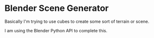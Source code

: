 # Blender Scene Generator

Basically I'm trying to use cubes to create some sort of terrain or scene. 

I am using the Blender Python API to complete this. 
